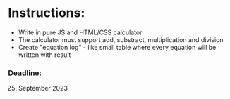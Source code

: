 # Instructions:

- Write in pure JS and HTML/CSS calculator
- The calculator must support add, substract, multiplication and division
- Create "equation log" - like small table where every equation will be written with result

### Deadline:

25. September 2023
